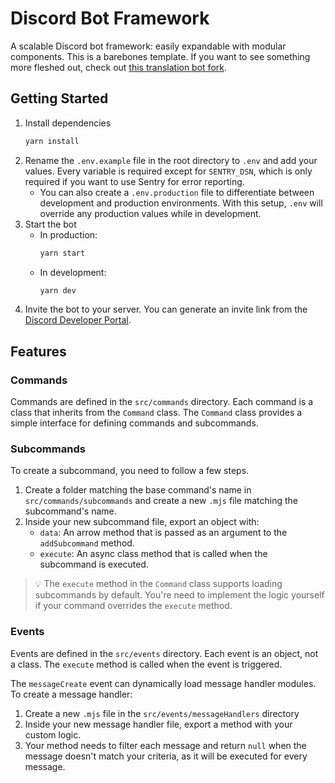 # Discord Bot Framework

A scalable Discord bot framework: easily expandable with modular components.
This is a barebones template. If you want to see something more fleshed out,
check out
[this translation bot fork](https://github.com/sethwalker1/Translation-Discord-Bot).

## Getting Started

1. Install dependencies
   ```bash
   yarn install
   ```
2. Rename the `.env.example` file in the root directory to `.env` and add your
   values. Every variable is required except for `SENTRY_DSN`, which is only
   required if you want to use Sentry for error reporting.
   - You can also create a `.env.production` file to differentiate between
     development and production environments. With this setup, `.env` will
     override any production values while in development.
3. Start the bot
   - In production:
     ```bash
     yarn start
     ```
   - In development:
     ```bash
     yarn dev
     ```
4. Invite the bot to your server. You can generate an invite link from the
   [Discord Developer Portal](https://discord.com/developers/applications).

## Features

### Commands

Commands are defined in the `src/commands` directory. Each command is a class
that inherits from the `Command` class. The `Command` class provides a simple
interface for defining commands and subcommands.

### Subcommands

To create a subcommand, you need to follow a few steps.

1. Create a folder matching the base command's name in
   `src/commands/subcommands` and create a new `.mjs` file matching the
   subcommand's name.
2. Inside your new subcommand file, export an object with:
   - `data`: An arrow method that is passed as an argument to the
     `addSubcommand` method.
   - `execute`: An async class method that is called when the subcommand is
   executed.

> 💡 The `execute` method in the `Command` class supports loading subcommands by default. You're need to implement the logic yourself if your command overrides the `execute` method.

### Events

Events are defined in the `src/events` directory. Each event is an object, not a
class. The `execute` method is called when the event is triggered.

The `messageCreate` event can dynamically load message handler modules. To
create a message handler:

1. Create a new `.mjs` file in the `src/events/messageHandlers` directory
2. Inside your new message handler file, export a method with your custom logic.
3. Your method needs to filter each message and return `null` when the message
   doesn't match your criteria, as it will be executed for every message.
